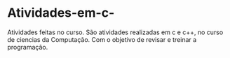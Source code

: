 # Atividades-em-c-
Atividades feitas no curso.
São atividades realizadas em c e c++, no curso de ciencias da Computação.
Com o objetivo de revisar e treinar a programação.
